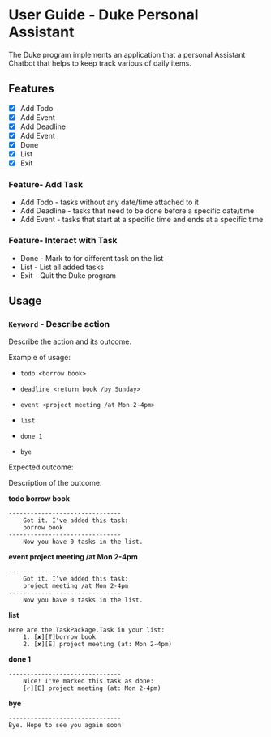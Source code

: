 # User Guide - Duke Personal Assistant
The Duke program implements an application that
a personal Assistant Chatbot that helps to keep track various of daily items.

## Features 
- [x] Add Todo
- [x] Add Event
- [x] Add Deadline
- [x] Add Event
- [x] Done
- [x] List 
- [x] Exit

### Feature- Add Task

* Add Todo - tasks without any date/time attached to it
* Add Deadline - tasks that need to be done before a specific date/time
* Add Event - tasks that start at a specific time and ends at a specific time

### Feature- Interact with Task

* Done - Mark to for different task on the list
* List - List all added tasks
* Exit - Quit the Duke program


## Usage

### `Keyword` - Describe action

Describe the action and its outcome.

Example of usage: 

* `todo <borrow book>`
* `deadline <return book /by Sunday>`
* `event <project meeting /at Mon 2-4pm>`

* `list`
* `done 1`
* `bye`

Expected outcome:

Description of the outcome.

**todo borrow book**
```
-------------------------------
    Got it. I've added this task:
    borrow book
-------------------------------
    Now you have 0 tasks in the list.
```
    
**event project meeting /at Mon 2-4pm**
```  
-------------------------------
    Got it. I've added this task:
    project meeting /at Mon 2-4pm
-------------------------------
    Now you have 0 tasks in the list.
```
    
**list**
```
Here are the TaskPackage.Task in your list:
    1. [✘][T]borrow book
    2. [✘][E] project meeting (at: Mon 2-4pm)
```
    
**done 1**
```
-------------------------------
    Nice! I've marked this task as done:
    [✓][E] project meeting (at: Mon 2-4pm)
```
    
**bye**
```
-------------------------------
Bye. Hope to see you again soon!
```
